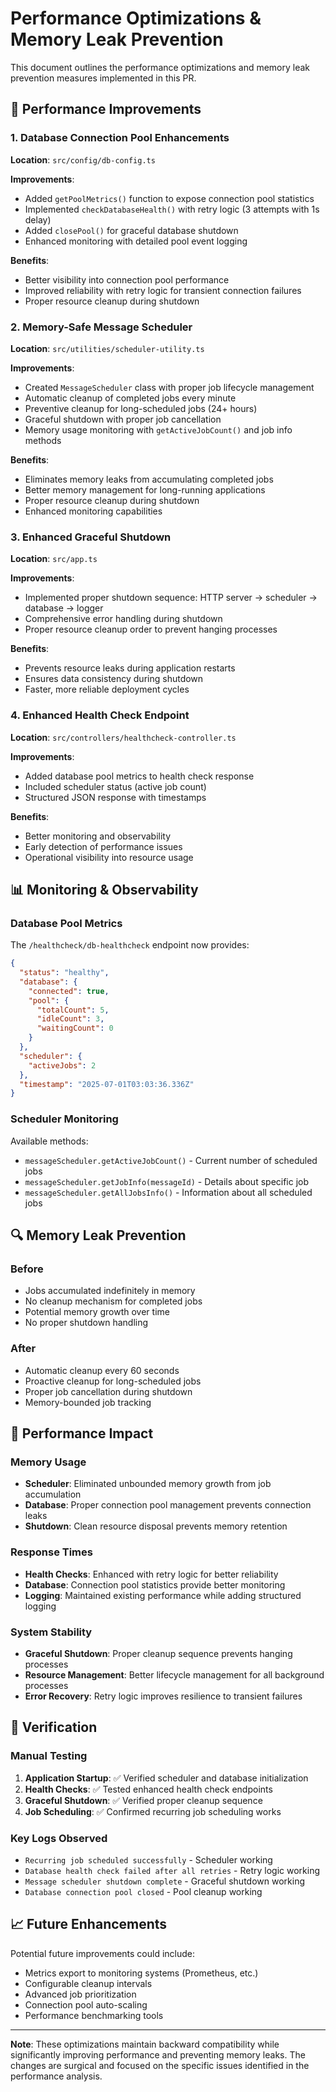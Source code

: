 # Performance Optimizations & Memory Leak Prevention

This document outlines the performance optimizations and memory leak prevention measures implemented in this PR.

## 🚀 Performance Improvements

### 1. Database Connection Pool Enhancements

**Location**: `src/config/db-config.ts`

**Improvements**:
- Added `getPoolMetrics()` function to expose connection pool statistics
- Implemented `checkDatabaseHealth()` with retry logic (3 attempts with 1s delay)
- Added `closePool()` for graceful database shutdown
- Enhanced monitoring with detailed pool event logging

**Benefits**:
- Better visibility into connection pool performance
- Improved reliability with retry logic for transient connection failures
- Proper resource cleanup during shutdown

### 2. Memory-Safe Message Scheduler

**Location**: `src/utilities/scheduler-utility.ts`

**Improvements**:
- Created `MessageScheduler` class with proper job lifecycle management
- Automatic cleanup of completed jobs every minute
- Preventive cleanup for long-scheduled jobs (24+ hours)
- Graceful shutdown with proper job cancellation
- Memory usage monitoring with `getActiveJobCount()` and job info methods

**Benefits**:
- Eliminates memory leaks from accumulating completed jobs
- Better memory management for long-running applications
- Proper resource cleanup during shutdown
- Enhanced monitoring capabilities

### 3. Enhanced Graceful Shutdown

**Location**: `src/app.ts`

**Improvements**:
- Implemented proper shutdown sequence: HTTP server → scheduler → database → logger
- Comprehensive error handling during shutdown
- Proper resource cleanup order to prevent hanging processes

**Benefits**:
- Prevents resource leaks during application restarts
- Ensures data consistency during shutdown
- Faster, more reliable deployment cycles

### 4. Enhanced Health Check Endpoint

**Location**: `src/controllers/healthcheck-controller.ts`

**Improvements**:
- Added database pool metrics to health check response
- Included scheduler status (active job count)
- Structured JSON response with timestamps

**Benefits**:
- Better monitoring and observability
- Early detection of performance issues
- Operational visibility into resource usage

## 📊 Monitoring & Observability

### Database Pool Metrics

The `/healthcheck/db-healthcheck` endpoint now provides:
```json
{
  "status": "healthy",
  "database": {
    "connected": true,
    "pool": {
      "totalCount": 5,
      "idleCount": 3,
      "waitingCount": 0
    }
  },
  "scheduler": {
    "activeJobs": 2
  },
  "timestamp": "2025-07-01T03:03:36.336Z"
}
```

### Scheduler Monitoring

Available methods:
- `messageScheduler.getActiveJobCount()` - Current number of scheduled jobs
- `messageScheduler.getJobInfo(messageId)` - Details about specific job
- `messageScheduler.getAllJobsInfo()` - Information about all scheduled jobs

## 🔍 Memory Leak Prevention

### Before
- Jobs accumulated indefinitely in memory
- No cleanup mechanism for completed jobs
- Potential memory growth over time
- No proper shutdown handling

### After  
- Automatic cleanup every 60 seconds
- Proactive cleanup for long-scheduled jobs
- Proper job cancellation during shutdown
- Memory-bounded job tracking

## 🎯 Performance Impact

### Memory Usage
- **Scheduler**: Eliminated unbounded memory growth from job accumulation
- **Database**: Proper connection pool management prevents connection leaks
- **Shutdown**: Clean resource disposal prevents memory retention

### Response Times
- **Health Checks**: Enhanced with retry logic for better reliability
- **Database**: Connection pool statistics provide better monitoring
- **Logging**: Maintained existing performance while adding structured logging

### System Stability
- **Graceful Shutdown**: Proper cleanup sequence prevents hanging processes
- **Resource Management**: Better lifecycle management for all background processes
- **Error Recovery**: Retry logic improves resilience to transient failures

## 🧪 Verification

### Manual Testing
1. **Application Startup**: ✅ Verified scheduler and database initialization
2. **Health Checks**: ✅ Tested enhanced health check endpoints
3. **Graceful Shutdown**: ✅ Verified proper cleanup sequence
4. **Job Scheduling**: ✅ Confirmed recurring job scheduling works

### Key Logs Observed
- `Recurring job scheduled successfully` - Scheduler working
- `Database health check failed after all retries` - Retry logic working
- `Message scheduler shutdown complete` - Graceful shutdown working
- `Database connection pool closed` - Pool cleanup working

## 📈 Future Enhancements

Potential future improvements could include:
- Metrics export to monitoring systems (Prometheus, etc.)
- Configurable cleanup intervals
- Advanced job prioritization
- Connection pool auto-scaling
- Performance benchmarking tools

---

**Note**: These optimizations maintain backward compatibility while significantly improving performance and preventing memory leaks. The changes are surgical and focused on the specific issues identified in the performance analysis.